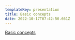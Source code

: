 ```yaml
---
templateKey: presentation
title: Basic concepts
date: 2022-10-17T07:42:50.661Z
---
```

[Basic concepts](https://drive.google.com/file/d/1OHF_EyKSfVsTAtvkoS8L13qCWNWXINU8/view?usp=sharing)